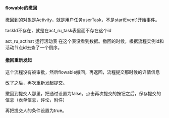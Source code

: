 #### flowable的撤回

撤回到的对象是Activity，就是用户任务userTask，不是startEvent1开始事件。

taskId不存在，就是在act_ru_task表里面不存在这个id

act_ru_actinst 运行活动表 在这个表没看到数据。撤回的时候，根据流程实例id和活动节点id去查了一个倒序。

#### 撤回重新发起

这个流程没有被审批，然后flowable撤回，再返回，流程提交那时候的详情信息

改了之后，再次重新发起提交。

撤回到提交人那里，把通过设置为false。点击再次提交的按钮之后，保存提交的信息（表单信息，评论，附件）

再把提交人的条件设置为true。
